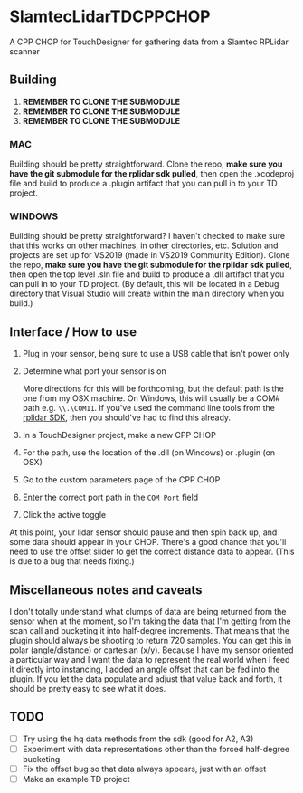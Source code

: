 # SlamtecLidarTDCPPCHOP
A CPP CHOP for TouchDesigner for gathering data from a Slamtec RPLidar scanner

## Building

1. **REMEMBER TO CLONE THE SUBMODULE**
1. **REMEMBER TO CLONE THE SUBMODULE**
1. **REMEMBER TO CLONE THE SUBMODULE**

### MAC

Building should be pretty straightforward. Clone the repo, **make sure you have the git submodule for the rplidar sdk pulled**, then open the .xcodeproj file and build to produce a .plugin artifact that you can pull in to your TD project.

### WINDOWS
Building should be pretty straightforward? I haven't checked to make sure that this works on other machines, in other directories, etc. Solution and projects are set up for VS2019 (made in VS2019 Community Edition). Clone the repo, **make sure you have the git submodule for the rplidar sdk pulled**, then open the top level .sln file and build to produce a .dll artifact that you can pull in to your TD project. (By default, this will be located in a Debug directory that Visual Studio will create within the main directory when you build.) 


## Interface / How to use

1. Plug in your sensor, being sure to use a USB cable that isn't power only
1. Determine what port your sensor is on

    More directions for this will be forthcoming, but the default path is the one from my OSX machine. On Windows, this will usually be a COM# path e.g. `\\.\COM11`. If you've used the command line tools from the [rplidar SDK](https://github.com/Slamtec/rplidar_sdk), then you should've had to find this already.
  
1. In a TouchDesigner project, make a new CPP CHOP
1. For the path, use the location of the .dll (on Windows) or .plugin (on OSX)
1. Go to the custom parameters page of the CPP CHOP
1. Enter the correct port path in the `COM Port` field
1. Click the active toggle

At this point, your lidar sensor should pause and then spin back up, and some data should appear in your CHOP. There's a good chance that you'll need to use the offset slider to get the correct distance data to appear. (This is due to a bug that needs fixing.)

## Miscellaneous notes and caveats

I don't totally understand what clumps of data are being returned from the sensor when at the moment, so I'm taking the data that I'm getting from the scan call and bucketing it into half-degree increments. That means that the plugin should always be shooting to return 720 samples. You can get this in polar (angle/distance) or cartesian (x/y). Because I have my sensor oriented a particular way and I want the data to represent the real world when I feed it directly into instancing, I added an angle offset that can be fed into the plugin. If you let the data populate and adjust that value back and forth, it should be pretty easy to see what it does.


## TODO
- [ ] Try using the hq data methods from the sdk (good for A2, A3)
- [ ] Experiment with data representations other than the forced half-degree bucketing
- [ ] Fix the offset bug so that data always appears, just with an offset
- [ ] Make an example TD project
